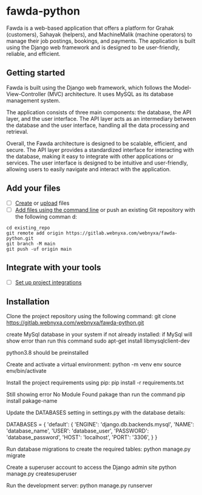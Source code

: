 # fawda-python

Fawda is a web-based application that offers a platform for Grahak (customers), Sahayak (helpers), and MachineMalik (machine operators) to manage their job postings, bookings, and payments. The application is built using the Django web framework and is designed to be user-friendly, reliable, and efficient.
## Getting started
Fawda is built using the Django web framework, which follows the Model-View-Controller (MVC) architecture. It uses MySQL as its database management system.

The application consists of three main components: the database, the API layer, and the user interface. The API layer acts as an intermediary between the database and the user interface, handling all the data processing and retrieval.

Overall, the Fawda architecture is designed to be scalable, efficient, and secure. The API layer provides a standardized interface for interacting with the database, making it easy to integrate with other applications or services. The user interface is designed to be intuitive and user-friendly, allowing users to easily navigate and interact with the application.
## Add your files

- [ ] [Create](https://docs.gitlab.com/ee/user/project/repository/web_editor.html#create-a-file) or [upload](https://docs.gitlab.com/ee/user/project/repository/web_editor.html#upload-a-file) files
- [ ] [Add files using the command line](https://docs.gitlab.com/ee/gitlab-basics/add-file.html#add-a-file-using-the-command-line) or push an existing Git repository with the following comman
d:

```
cd existing_repo
git remote add origin https://gitlab.webnyxa.com/webnyxa/fawda-python.git
git branch -M main
git push -uf origin main
```

## Integrate with your tools

- [ ] [Set up project integrations](https://gitlab.webnyxa.com/webnyxa/fawda-python/-/settings/integrations)

## Installation

Clone the project repository using the following command:
git clone https://gitlab.webnyxa.com/webnyxa/fawda-python.git

create MySql database in your system if not already installed:
if MySql will show error than run this command 
sudo apt-get install libmysqlclient-dev

python3.8 should be preinstalled 

Create and activate a virtual environment:
python -m venv env
source env/bin/activate

Install the project requirements using pip:
pip install -r requirements.txt

Still showing error No Module Found pakage than run the command 
pip install pakage-name

Update the DATABASES setting in settings.py with the database details:

DATABASES = {
    'default': {
        'ENGINE': 'django.db.backends.mysql',
        'NAME': 'database_name',
        'USER': 'database_user',
        'PASSWORD': 'database_password',
        'HOST': 'localhost',
        'PORT': '3306',
    }
}


Run database migrations to create the required tables:
python manage.py migrate

Create a superuser account to access the Django admin site
python manage.py createsuperuser

Run the development server:
python manage.py runserver


